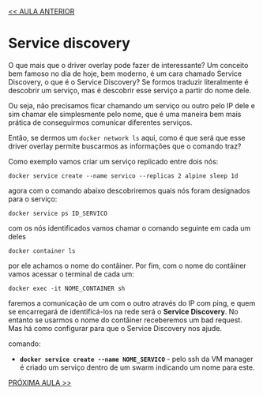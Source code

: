 [<< AULA ANTERIOR](https://github.com/pvreboucas/docker-swarm-orquestrador/blob/aula-06/aulas/01-a-rede-ingress.md)

# Service discovery

O que mais que o driver overlay pode fazer de interessante? Um conceito bem famoso no dia de hoje, bem moderno, é um cara chamado Service Discovery, o que é o Service Discovery? Se formos traduzir literalmente é descobrir um serviço, mas é descobrir esse serviço a partir do nome dele.

Ou seja, não precisamos ficar chamando um serviço ou outro pelo IP dele e sim chamar ele simplesmente pelo nome, que é uma maneira bem mais prática de conseguirmos comunicar diferentes serviços.

Então, se dermos um ```docker network ls``` aqui, como é que será que esse driver overlay permite buscarmos as informações que o comando traz? 

Como exemplo vamos criar um serviço replicado entre dois nós:

```
docker service create --name servico --replicas 2 alpine sleep 1d
```

agora com o comando abaixo descobriremos quais nós foram designados para o serviço:

```docker service ps ID_SERVICO```

com os nós identificados vamos chamar o comando seguinte em cada um deles 

```docker container ls```

por ele achamos o nome do contâiner. Por fim, com o nome do contâiner vamos acessar o terminal de cada um:

```docker exec -it NOME_CONTAINER sh```

 faremos a comunicação de um com o outro através do IP com ping,
 e quem se encarregará de identificá-los na rede será o **Service Discovery**.
 No entanto se usarmos o nome do contâiner receberemos um bad request.
 Mas há como configurar para que o Service Discovery nos ajude.

comando:
* __```docker service create --name NOME_SERVICO```__ - pelo ssh da VM manager é criado um serviço dentro de um swarm indicando um nome para este.

[PRÓXIMA AULA >>](https://github.com/pvreboucas/docker-swarm-orquestrador/blob/aula-06/aulas/05-user-defined-overlay.md)
